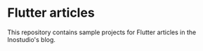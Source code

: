 # Flutter articles

This repository contains sample projects for Flutter articles in the Inostudio's blog.
